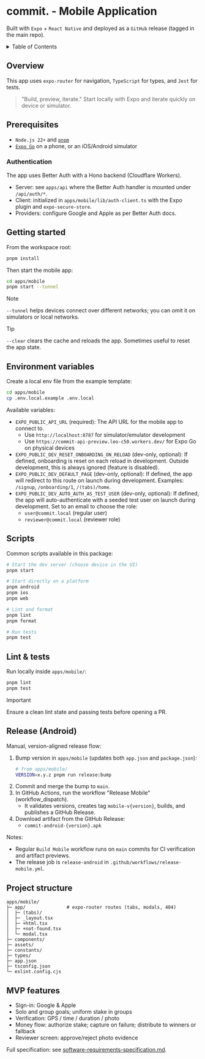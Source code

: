# commit. - Mobile Application

Built with `Expo` + `React Native` and deployed as a `GitHub` release (tagged in the main repo).

<details>
  <summary>Table of Contents</summary>
  <ol>
    <li><a href="#overview">Overview</a></li>
    <li><a href="#prerequisites">Prerequisites</a></li>
    <li><a href="#getting-started">Getting started</a></li>
    <li><a href="#environment-variables">Environment variables</a></li>
    <li><a href="#scripts">Scripts</a></li>
    <li><a href="#lint--tests">Lint & tests</a></li>
    <li><a href="#project-structure">Project structure</a></li>
    <li><a href="#mvp-features">MVP features</a></li>
  </ol>
</details>

## Overview

This app uses `expo-router` for navigation, `TypeScript` for types, and `Jest` for tests.

> "Build, preview, iterate." Start locally with Expo and iterate quickly on device or simulator.

## Prerequisites

- `Node.js 22+` and [`pnpm`](https://pnpm.io/installation)
- [`Expo Go`](https://expo.dev/client) on a phone, or an iOS/Android simulator

### Authentication

The app uses Better Auth with a Hono backend (Cloudflare Workers).

- Server: see `apps/api` where the Better Auth handler is mounted under `/api/auth/*`.
- Client: initialized in `apps/mobile/lib/auth-client.ts` with the Expo plugin and `expo-secure-store`.
- Providers: configure Google and Apple as per Better Auth docs.

## Getting started

From the workspace root:

```bash
pnpm install
```

Then start the mobile app:

```bash
cd apps/mobile
pnpm start --tunnel
```

> [!NOTE]
> `--tunnel` helps devices connect over different networks; you can omit it on simulators or local networks.

> [!TIP]
> `--clear` clears the cache and reloads the app. Sometimes useful to reset the app state.

## Environment variables

Create a local env file from the example template:

```bash
cd apps/mobile
cp .env.local.example .env.local
```

Available variables:

- `EXPO_PUBLIC_API_URL` (required): The API URL for the mobile app to connect to.
  - Use `http://localhost:8787` for simulator/emulator development
  - Use `https://commit-api-preview.leo-c50.workers.dev/` for Expo Go on physical devices
- `EXPO_PUBLIC_DEV_RESET_ONBOARDING_ON_RELOAD` (dev-only, optional): If defined, onboarding is reset on each reload in development. Outside development, this is always ignored (feature is disabled).
- `EXPO_PUBLIC_DEV_DEFAULT_PAGE` (dev-only, optional): If defined, the app will redirect to this route on launch during development. Examples: `/signup`, `/onboarding/1`, `/(tabs)/home`.
- `EXPO_PUBLIC_DEV_AUTO_AUTH_AS_TEST_USER` (dev-only, optional): If defined, the app will auto-authenticate with a seeded test user on launch during development. Set to an email to choose the role:
  - `user@commit.local` (regular user)
  - `reviewer@commit.local` (reviewer role)

## Scripts

Common scripts available in this package:

```bash
# Start the dev server (choose device in the UI)
pnpm start

# Start directly on a platform
pnpm android
pnpm ios
pnpm web

# Lint and format
pnpm lint
pnpm format

# Run tests
pnpm test
```

## Lint & tests

Run locally inside `apps/mobile/`:

```bash
pnpm lint
pnpm test
```

> [!IMPORTANT]
> Ensure a clean lint state and passing tests before opening a PR.

## Release (Android)

Manual, version-aligned release flow:

1. Bump version in `apps/mobile` (updates both `app.json` and `package.json`):
   ```bash
   # from apps/mobile/
   VERSION=x.y.z pnpm run release:bump
   ```
2. Commit and merge the bump to `main`.
3. In GitHub Actions, run the workflow "Release Mobile" (workflow_dispatch).
   - It validates versions, creates tag `mobile-v{version}`, builds, and publishes a GitHub Release.
4. Download artifact from the GitHub Release:
   - `commit-android-{version}.apk`

Notes:

- Regular `Build Mobile` workflow runs on `main` commits for CI verification and artifact previews.
- The release job is `release-android` in `.github/workflows/release-mobile.yml`.

## Project structure

    apps/mobile/
    ├─ app/               # expo-router routes (tabs, modals, 404)
    │  ├─ (tabs)/
    │  ├─ _layout.tsx
    │  ├─ +html.tsx
    │  ├─ +not-found.tsx
    │  └─ modal.tsx
    ├─ components/
    ├─ assets/
    ├─ constants/
    ├─ types/
    ├─ app.json
    ├─ tsconfig.json
    └─ eslint.config.cjs

## MVP features

- Sign-in: Google & Apple
- Solo and group goals; uniform stake in groups
- Verification: GPS / time / duration / photo
- Money flow: authorize stake; capture on failure; distribute to winners or fallback
- Reviewer screen: approve/reject photo evidence

Full specification: see [software-requirements-specification.md](../../docs/software-requirements-specification.md).
